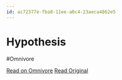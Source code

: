 ```yaml
---
id: ac72377e-fba8-11ee-a0c4-23aeca4862e5
---
```


# Hypothesis
#Omnivore

[Read on Omnivore](https://omnivore.app/me/hypothesis-18ee522a25a)
[Read Original](https://hypothes.is/a/KnpzrvuiEe6CpD_l05BsNg)

